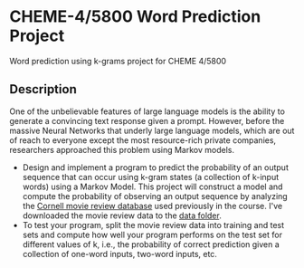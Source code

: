 # CHEME-4/5800 Word Prediction Project
Word prediction using k-grams project for CHEME 4/5800

## Description
One of the unbelievable features of large language models is the ability to generate a convincing text response given a prompt. However, before the massive Neural Networks that underly large language models, which are out of reach to everyone except the most resource-rich private companies, researchers approached this problem using Markov models. 
* Design and implement a program to predict the probability of an output sequence that can occur using k-gram states (a collection of k-input words) using a Markov Model. This project will construct a model and compute the probability of observing an output sequence by analyzing the [Cornell movie review database](https://www.cs.cornell.edu/people/pabo/movie-review-data/) used previously in the course. I've downloaded the movie review data to the [data folder](data).
* To test your program, split the movie review data into training and test sets and compute how well your program performs on the test set for different values of k, i.e., the probability of correct prediction given a collection of one-word inputs, two-word inputs, etc. 
